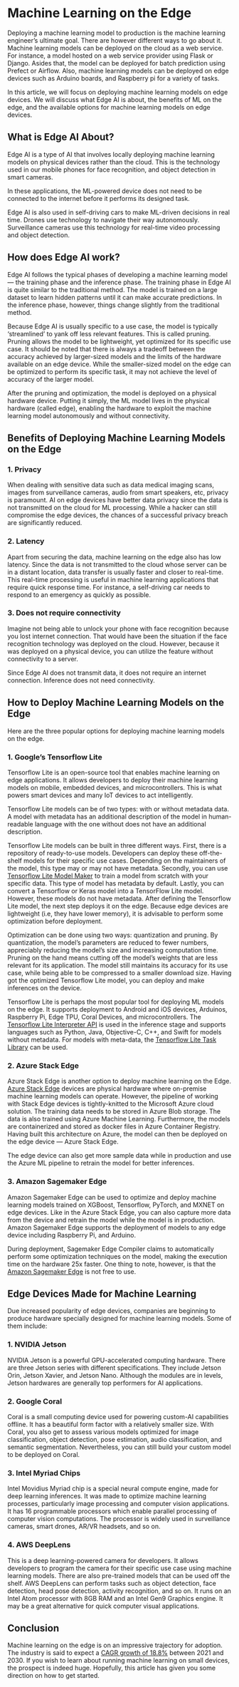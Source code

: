 # Machine Learning on the Edge

Deploying a machine learning model to production is the machine learning engineer’s ultimate goal. There are however different ways to go about it. Machine learning models can be deployed on the cloud as a web service. For instance, a model hosted on a web service provider using Flask or Django. Asides that, the model can be deployed for batch prediction using Prefect or Airflow. Also, machine learning models can be deployed on edge devices such as Arduino boards, and Raspberry pi for a variety of tasks. 

In this article, we will focus on deploying machine learning models on edge devices. We will discuss what Edge AI is about, the benefits of ML on the edge, and the available options for machine learning models on edge devices.


## What is Edge AI About?

Edge AI is a type of AI that involves locally deploying machine learning models on physical devices rather than the cloud. This is the technology used in our mobile phones for face recognition, and object detection in smart cameras. 

In these applications, the ML-powered device does not need to be connected to the internet before it performs its designed task. 

Edge AI is also used in self-driving cars to make ML-driven decisions in real time. Drones use technology to navigate their way autonomously. Surveillance cameras use this technology for real-time video processing and object detection. 


## How does Edge AI work?

Edge AI follows the typical phases of developing a  machine learning model — the training phase and the inference phase. The training phase in Edge AI is quite similar to the traditional method. The model is trained on a large dataset to learn hidden patterns until it can make accurate predictions. In the inference phase, however, things change slightly from the traditional method.

Because Edge AI is usually specific to a use case, the model is typically ‘streamlined’ to yank off less relevant features. This is called pruning. Pruning allows the model to be lightweight, yet optimized for its specific use case. It should be noted that there is always a tradeoff between the accuracy achieved by larger-sized models and the limits of the hardware available on an edge device. While the smaller-sized model on the edge can be optimized to perform its specific task, it may not achieve the level of accuracy of the larger model. 

After the pruning and optimization, the model is deployed on a physical hardware device. Putting it simply, the ML model lives in the physical hardware (called edge), enabling the hardware to exploit the machine learning model autonomously and without connectivity.


## Benefits of Deploying Machine Learning Models on the Edge



### 1. Privacy

When dealing with sensitive data such as data medical imaging scans, images from surveillance cameras, audio from smart speakers, etc, privacy is paramount. AI on edge devices have better data privacy since the data is not transmitted on the cloud for ML processing. While a hacker can still compromise the edge devices, the chances of a successful privacy breach are significantly reduced.



### 2. Latency

Apart from securing the data, machine learning on the edge also has low latency. Since the data is not transmitted to the cloud whose server can be in a distant location, data transfer is usually faster and closer to real-time. This real-time processing is useful in machine learning applications that require quick response time. For instance, a self-driving car needs to respond to an emergency as quickly as possible.



### 3. Does not require connectivity

Imagine not being able to unlock your phone with face recognition because you lost internet connection. That would have been the situation if the face recognition technology was deployed on the cloud. However, because it was deployed on a physical device, you can utilize the feature without connectivity to a server. 

Since Edge AI does not transmit data, it does not require an internet connection. Inference does not need connectivity.


## How to Deploy Machine Learning Models on the Edge

Here are the three popular options for deploying machine learning models on the edge.



### 1. Google’s Tensorflow Lite

Tensorflow Lite is an open-source tool that enables machine learning on edge applications. It allows developers to deploy their machine learning models on mobile, embedded devices, and microcontrollers. This is what powers smart devices and many IoT devices to act intelligently.

Tensorflow Lite models can be of two types: with or without metadata data. A model with metadata has an additional description of the model in human-readable language with the one without does not have an additional description.

Tensorflow Lite models can be built in three different ways. First, there is a repository of ready-to-use models. Developers can deploy these off-the-shelf models for their specific use cases. Depending on the maintainers of the model, this type may or may not have metadata. Secondly, you can use [Tensorflow Lite Model Maker](https://www.tensorflow.org/lite/models/modify/model_maker) to train a model from scratch with your specific data. This type of model has metadata by default. Lastly, you can convert a Tensorflow or Keras model into a TensorFlow Lite model. However, these models do not have metadata. After defining the Tensorflow Lite model, the next step deploys it on the edge. Because edge devices are lightweight (i.e, they have lower memory), it is advisable to perform some optimization before deployment.

Optimization can be done using two ways: quantization and pruning. By quantization, the model’s parameters are reduced to fewer numbers, appreciably reducing the model’s size and increasing computation time. Pruning on the hand means cutting off the model’s weights that are less relevant for its application. The model still maintains its accuracy for its use case, while being able to be compressed to a smaller download size. Having got the optimized Tensorflow Lite model, you can deploy and make inferences on the device. 

Tensorflow Lite is perhaps the most popular tool for deploying ML models on the edge. It supports deployment to Android and iOS devices, Arduinos, Raspberry Pi,  Edge TPU, Coral Devices, and microcontrollers. The [Tensorflow Lite Interpreter API](https://www.tensorflow.org/lite/guide/inference) is used in the inference stage and supports languages such as Python, Java, Objective-C, C++, and Swift for models without metadata. For models with meta-data, the [Tensorflow Lite Task Library](https://www.tensorflow.org/lite/inference_with_metadata/task_library/overview) can be used.



### 2. Azure Stack Edge

Azure Stack Edge is another option to deploy machine learning on the Edge. [Azure Stack Edge](https://learn.microsoft.com/en-us/azure/architecture/hybrid/deploy-ai-ml-azure-stack-edge) devices are physical hardware where on-premise machine learning models can operate. However, the pipeline of working with Stack Edge devices is tightly-knitted to the Microsoft Azure cloud solution. The training data needs to be stored in Azure Blob storage. The data is also trained using Azure Machine Learning. Furthermore, the models are containerized and stored as docker files in Azure Container Registry. Having built this architecture on Azure, the model can then be deployed on the edge device — Azure Stack Edge.

The edge device can also get more sample data while in production and use the Azure ML pipeline to retrain the model for better inferences.



### 3. Amazon Sagemaker Edge

Amazon Sagemaker Edge can be used to optimize and deploy machine learning models trained on XGBoost, Tensorflow, PyTorch, and MXNET on edge devices. Like in the Azure Stack Edge, you can also capture more data from the device and retrain the model while the model is in production. Amazon Sagemaker Edge supports the deployment of models to any edge device including Raspberry Pi, and Arduino.

During deployment, Sagemaker Edge Compiler claims to automatically perform some optimization techniques on the model, making the execution time on the hardware 25x faster. One thing to note, however, is that the [Amazon Sagemaker Edge](https://aws.amazon.com/sagemaker/edge/?sagemaker-data-wrangler-whats-new.sort-by=item.additionalFields.postDateTime&sagemaker-data-wrangler-whats-new.sort-order=desc) is not free to use. 


## Edge Devices Made for Machine Learning

Due increased popularity of edge devices, companies are beginning to produce hardware specially designed for machine learning models. Some of them include:



### 1. NVIDIA Jetson

NVIDIA Jetson is a powerful GPU-accelerated computing hardware. There are three Jetson series with different specifications. They include Jetson Orin, Jetson Xavier, and Jetson Nano. Although the modules are in levels, Jetson hardwares are generally top performers for AI applications.



### 2. Google Coral

Coral is a small computing device used for powering custom-AI capabilities offline. It has a beautiful form factor with a relatively smaller size. With Coral, you also get to assess various models optimized for image classification, object detection, pose estimation, audio classification, and semantic segmentation. Nevertheless, you can still build your custom model to be deployed on Coral.



### 3. Intel Myriad Chips

Intel Movidius Myriad chip is a special neural compute engine, made for deep learning inferences. It was made to optimize machine learning processes, particularly image processing and computer vision applications. It has 16 programmable processors which enable parallel processing of computer vision computations. The processor is widely used in surveillance cameras, smart drones, AR/VR headsets, and so on.



### 4. AWS DeepLens

This is a deep learning-powered camera for developers. It allows developers to program the camera for their specific use case using machine learning models. There are also pre-trained models that can be used off the shelf. AWS DeepLens can perform tasks such as object detection, face detection, head pose detection, activity recognition, and so on. It runs on an Intel Atom processor with 8GB RAM and an Intel Gen9 Graphics engine. It may be a great alternative for quick computer visual applications.


## Conclusion

Machine learning on the edge is on an impressive trajectory for adoption. The industry is said to expect a [CAGR growth of 18.8%](https://www.alliedmarketresearch.com/edge-ai-hardware-market-A13111) between 2021 and 2030. If you wish to learn about running machine learning on small devices, the prospect is indeed huge. Hopefully, this article has given you some direction on how to get started.
